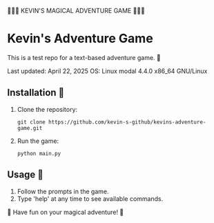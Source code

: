 🌈🌈🌈 KEVIN'S MAGICAL ADVENTURE GAME 🌈🌈🌈
# Kevin's Adventure Game

This is a test repo for a text-based adventure game. 🌈

Last updated: April 22, 2025
OS: Linux modal 4.4.0 x86_64 GNU/Linux

## Installation 🌈

1. Clone the repository:
   ```
   git clone https://github.com/kevin-s-github/kevins-adventure-game.git
   ```

2. Run the game:
   ```
   python main.py
   ```

## Usage 🌈

1. Follow the prompts in the game.
2. Type 'help' at any time to see available commands.

🌈 Have fun on your magical adventure! 🌈
